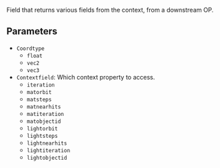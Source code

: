 Field that returns various fields from the context, from a downstream OP.

## Parameters

* `Coordtype`
  * `float`
  * `vec2`
  * `vec3`
* `Contextfield`: Which context property to access.
  * `iteration`
  * `matorbit`
  * `matsteps`
  * `matnearhits`
  * `matiteration`
  * `matobjectid`
  * `lightorbit`
  * `lightsteps`
  * `lightnearhits`
  * `lightiteration`
  * `lightobjectid`